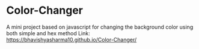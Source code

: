 # Color-Changer
A mini project based on javascript for changing the background color using both simple and hex method 
Link: https://bhavishyasharma10.github.io/Color-Changer/
